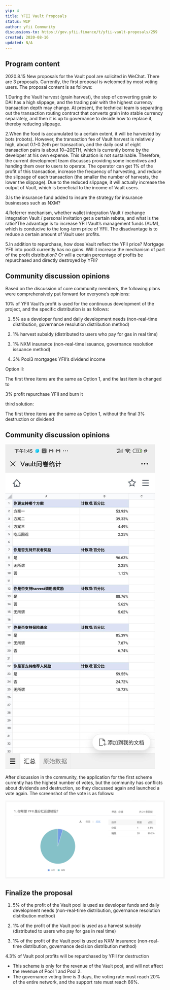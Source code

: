 ```yaml
---
yip: 4
title: YFII Vault Proposals
status: WIP
author: yfii Community
discussions-to: https://gov.yfii.finance/t/yfii-vault-proposals/259
created: 2020-08-16
updated: N/A
---
```


## Program content

2020.8.15 New proposals for the Vault pool are solicited in WeChat. There are 3 proposals. Currently, the first proposal is welcomed by most voting users. The proposal content is as follows:

  1.During the Vault harvest (grain harvest), the step of converting grain to DAI has a high slippage, and the trading pair with the highest currency transaction depth may change. At present, the technical team is separating out the transaction routing contract that converts grain into stable currency separately, and then it is up to governance to decide how to replace it, thereby reducing slippage.

  2.When the food is accumulated to a certain extent, it will be harvested by bots (robots). However, the transaction fee of Vault harvest is relatively high, about 0.1-0.2eth per transaction, and the daily cost of eight transaction pairs is about 10~20ETH, which is currently borne by the developer at his own expense. This situation is not sustainable. Therefore, the current development team discusses providing some incentives and handing them over to users to operate. The operator can get 1% of the profit of this transaction, increase the frequency of harvesting, and reduce the slippage of each transaction (the smaller the number of harvests, the lower the slippage). Due to the reduced slippage, it will actually increase the output of Vault, which is beneficial to the income of Vault users.

  3.Is the insurance fund added to insure the strategy for insurance businesses such as NXM?

  4.Referrer mechanism, whether wallet integration Vault / exchange integration Vault / personal invitation get a certain rebate, and what is the ratio?The advantage is to increase YFII Vault’s management funds (AUM), which is conducive to the long-term price of YFII. The disadvantage is to reduce a certain amount of Vault user profits.

  5.In addition to repurchase, how does Vault reflect the YFII price? Mortgage YFII into pool3 currently has no gains. Will it increase the mechanism of part of the profit distribution? Or will a certain percentage of profits be repurchased and directly destroyed by YFII?

## Community discussion opinions

Based on the discussion of core community members, the following plans were comprehensively put forward for everyone’s opinions:

10% of YFII Vault’s profit is used for the continuous development of the project, and the specific distribution is as follows:

  1. 5% as a developer fund and daily development needs (non-real-time distribution, governance resolution distribution method)

  2. 1% harvest subsidy (distributed to users who pay for gas in real time)

  3. 1% NXM insurance (non-real-time issuance, governance resolution issuance method)

  4. 3% Pool3 mortgages YFII’s dividend income

Option II:

The first three items are the same as Option 1, and the last item is changed to

3% profit repurchase YFII and burn it

third solution:

The first three items are the same as Option 1, without the final 3% destruction or dividend

## Community discussion opinions

![](assets/yip4-1.png)

After discussion in the community, the application for the first scheme currently has the highest number of votes, but the community has conflicts about dividends and destruction, so they discussed again and launched a vote again. The screenshot of the vote is as follows: 

![](assets/yip4-2.png)

## Finalize the proposal

  1. 5% of the profit of the Vault pool is used as developer funds and daily development needs (non-real-time distribution, governance resolution distribution method)

  2. 1% of the profit of the Vault pool is used as a harvest subsidy (distributed to users who pay for gas in real time)

  3. 1% of the profit of the Vault pool is used as NXM insurance (non-real-time distribution, governance decision distribution method)

  4.3% of Vault pool profits will be repurchased by YFII for destruction

- This scheme is only for the revenue of the Vault pool, and will not affect the revenue of Pool 1 and Pool 2.
- The governance voting time is 3 days, the voting rate must reach 20% of the entire network, and the support rate must reach 66%.

